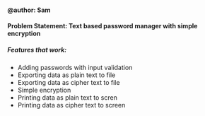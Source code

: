 
   #### @author: Sam 
   #### Problem Statement: Text based password manager with simple encryption
   
 
 
 ##### Features that work: 
- Adding passwords with input validation
- Exporting data as plain text to file
- Exporting data as cipher text to file
- Simple encryption
- Printing data as plain text to scren
- Printing data as cipher text to screen
 
